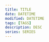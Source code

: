 ```yaml
---
title: TITLE
date: DATETIME
modified: DATETIME
tags: [TAGS]
description: DESC
series: SERIES
---
```

